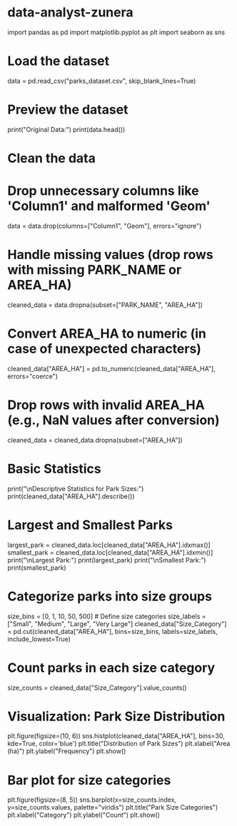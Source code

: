 # data-analyst-zunera
import pandas as pd
import matplotlib.pyplot as plt
import seaborn as sns

# Load the dataset
data = pd.read_csv("parks_dataset.csv", skip_blank_lines=True)

# Preview the dataset
print("Original Data:")
print(data.head())

# Clean the data
# Drop unnecessary columns like 'Column1' and malformed 'Geom'
data = data.drop(columns=["Column1", "Geom"], errors="ignore")

# Handle missing values (drop rows with missing PARK_NAME or AREA_HA)
cleaned_data = data.dropna(subset=["PARK_NAME", "AREA_HA"])

# Convert AREA_HA to numeric (in case of unexpected characters)
cleaned_data["AREA_HA"] = pd.to_numeric(cleaned_data["AREA_HA"], errors="coerce")

# Drop rows with invalid AREA_HA (e.g., NaN values after conversion)
cleaned_data = cleaned_data.dropna(subset=["AREA_HA"])

# Basic Statistics
print("\nDescriptive Statistics for Park Sizes:")
print(cleaned_data["AREA_HA"].describe())

# Largest and Smallest Parks
largest_park = cleaned_data.loc[cleaned_data["AREA_HA"].idxmax()]
smallest_park = cleaned_data.loc[cleaned_data["AREA_HA"].idxmin()]
print("\nLargest Park:")
print(largest_park)
print("\nSmallest Park:")
print(smallest_park)

# Categorize parks into size groups
size_bins = [0, 1, 10, 50, 500]  # Define size categories
size_labels = ["Small", "Medium", "Large", "Very Large"]
cleaned_data["Size_Category"] = pd.cut(cleaned_data["AREA_HA"], bins=size_bins, labels=size_labels, include_lowest=True)

# Count parks in each size category
size_counts = cleaned_data["Size_Category"].value_counts()

# Visualization: Park Size Distribution
plt.figure(figsize=(10, 6))
sns.histplot(cleaned_data["AREA_HA"], bins=30, kde=True, color='blue')
plt.title("Distribution of Park Sizes")
plt.xlabel("Area (ha)")
plt.ylabel("Frequency")
plt.show()

# Bar plot for size categories
plt.figure(figsize=(8, 5))
sns.barplot(x=size_counts.index, y=size_counts.values, palette="viridis")
plt.title("Park Size Categories")
plt.xlabel("Category")
plt.ylabel("Count")
plt.show()
